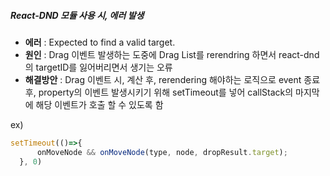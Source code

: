 ##### React-DND 모듈 사용 시, 에러 발생   
- **에러** : Expected to find a valid target.
- **원인** : Drag 이벤트 발생하는 도중에 Drag List를 rerendring 하면서 react-dnd의 targetID를 잃어버리면서 생기는 오류   
- **해결방안** : Drag 이벤트 시, 계산 후, rerendering 해야하는 로직으로 event 종료 후, property의 이벤트 발생시키기 위해 setTimeout를 넣어 callStack의 
마지막에 해당 이벤트가 호출 할 수 있도록 함   

ex)
```javascript
setTimeout(()=>{
      onMoveNode && onMoveNode(type, node, dropResult.target);
  }, 0)
  ```
